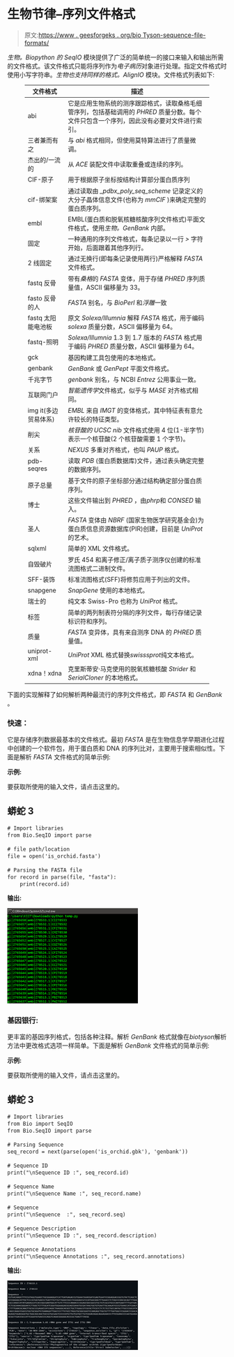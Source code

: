 # 生物节律–序列文件格式

> 原文:[https://www . geesforgeks . org/bio Tyson-sequence-file-formats/](https://www.geeksforgeeks.org/biopython-sequence-file-formats/)

*生物。Biopython 的 SeqIO* 模块提供了广泛的简单统一的接口来输入和输出所需的文件格式。该文件格式只能将序列作为*电子病历*对象进行处理。指定文件格式时使用小写字符串。*生物也支持同样的格式。AlignIO* 模块。文件格式列表如下:

<figure class="table">

| **文件格式** | **描述** |
| --- | --- |
| abi | 它是应用生物系统的测序跟踪格式，读取桑格毛细管序列，包括基础调用的 *PHRED* 质量分数。每个文件只包含一个序列，因此没有必要对文件进行索引。 |
| 三者兼而有之 | 与 *abi* 格式相同，但使用莫特算法进行了质量微调。 |
| 杰出的/一流的 | 从 *ACE* 装配文件中读取重叠或连续的序列。 |
| CIF-原子 | 用于根据原子坐标按结构计算部分蛋白质序列 |
| cif-绑架案 | 通过读取由 *_pdbx_poly_seq_scheme* 记录定义的大分子晶体信息文件(也称为 *mmCIF* )来确定完整的蛋白质序列。 |
| embl | EMBL(蛋白质和脱氧核糖核酸序列文件格式)平面文件格式，使用*生物。GenBank* 内部。 |
| 固定 | 一种通用的序列文件格式，每条记录以一行 *>* 字符开始，后面跟着其他序列行。 |
| 2 线固定 | 通过无换行(即每条记录使用两行)严格解释 *FASTA* 文件格式。 |
| fastq 反骨 | 带有*桑格*的 *FASTA* 变体，用于存储 *PHRED* 序列质量值，ASCII 偏移量为 33。 |
| fasto 反骨的人 | *FASTA* 别名，与 *BioPerl* 和*浮雕*一致 |
| fastq 太阳能电池板 | 原文 *Solexa/Illumnia* 解释 *FASTA* 格式，用于编码 *solexa* 质量分数，ASCII 偏移量为 64。 |
| fastq-照明 | *Solexa/Illumnia* 1.3 到 1.7 版本的 *FASTA* 格式用于编码 *PHRED* 质量分数，ASCII 偏移量为 64。 |
| gck | 基因构建工具包使用的本地格式。 |
| genbank | *GenBank* 或 *GenPept* 平面文件格式。 |
| 千兆字节 | *genbank* 别名，与 NCBI *Entrez* 公用事业一致。 |
| 互联网门户 | *智能遗传学*文件格式，似乎与 *MASE* 对齐格式相同。 |
| img it(多边贸易体系) | *EMBL* 来自 *IMGT* 的变体格式，其中特征表有意允许较长的特征类型。 |
| 削尖 | *核苷酸的 UCSC nib* 文件格式使用 4 位(1-半字节)表示一个核苷酸(2 个核苷酸需要 1 个字节)。 |
| 关系 | *NEXUS* 多重对齐格式，也叫 *PAUP* 格式。 |
| pdb-seqres | 读取 *PDB* (蛋白质数据库)文件，通过表头确定完整的数据序列。 |
| 原子总量 | 基于文件的原子坐标部分通过结构确定部分蛋白质序列。 |
| 博士 | 这些文件输出到 *PHRED* ，由*phrp*和 *CONSED* 输入。 |
| 圣人 | *FASTA* 变体由 *NBRF* (国家生物医学研究基金会)为蛋白质信息资源数据库(PIR)创建，目前是 *UniProt* 的艺术。 |
| sqlxml | 简单的 XML 文件格式。 |
| 自毁破片 | 罗氏 454 和离子修正/离子质子测序仪创建的标准流图格式二进制文件。 |
| SFF-装饰 | 标准流图格式(SFF)将修剪应用于列出的文件。 |
| snapgene | *SnapGene* 使用的本地格式。 |
| 瑞士的 | 纯文本 Swiss-Pro 也称为 *UniProt* 格式。 |
| 标签 | 简单的两列制表符分隔的序列文件，每行存储记录标识符和序列。 |
| 质量 | *FASTA* 变异体，具有来自测序 DNA 的 *PHRED* 质量值。 |
| uniprot-xml | *UniProt* XML 格式替换*swisssprot*纯文本格式。 |
| xdna！xdna | 克里斯蒂安·马克使用的脱氧核糖核酸 *Strider* 和 *SerialCloner* 的本地格式。 |

</figure>

下面的实现解释了如何解析两种最流行的序列文件格式，即 *FASTA* 和 *GenBank* 。

### **快速：**

它是存储序列数据最基本的文件格式。最初 *FASTA* 是在生物信息学早期进化过程中创建的一个软件包，用于蛋白质和 DNA 的序列比对，主要用于搜索相似性。下面是解析 *FASTA* 文件格式的简单示例:

**示例:**

要获取所使用的输入文件，请点击这里的。

## 蟒蛇 3

```
# Import libraries
from Bio.SeqIO import parse

# file path/location
file = open('is_orchid.fasta') 

# Parsing the FASTA file
for record in parse(file, "fasta"): 
    print(record.id)
```

**输出:**

![](img/74444ab8249fe3d44f1868155f08342c.png)

### **基因银行:**

更丰富的基因序列格式，包括各种注释。解析 *GenBank* 格式就像在*biotyson*解析方法中更改格式选项一样简单。下面是解析 *GenBank* 文件格式的简单示例:

**示例:**

要获取所使用的输入文件，请点击这里的。

## 蟒蛇 3

```
# Import libraries
from Bio import SeqIO
from Bio.SeqIO import parse

# Parsing Sequence
seq_record = next(parse(open('is_orchid.gbk'), 'genbank'))

# Sequence ID
print("\nSequence ID :", seq_record.id)

# Sequence Name
print("\nSequence Name :", seq_record.name)

# Sequence
print("\nSequence  :", seq_record.seq)

# Sequence Description
print("\nSequence ID :", seq_record.description)

# Sequence Annotations
print("\nSequence Annotations :", seq_record.annotations)
```

**输出:**

![](img/ff54af1a32a17bcc1371c7c3e34c4756.png)